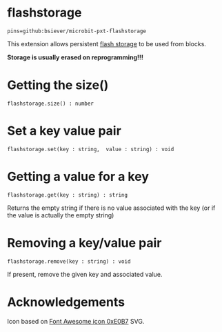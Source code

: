 # flashstorage

```package
pins=github:bsiever/microbit-pxt-flashstorage
```

This extension allows persistent [flash storage](https://lancaster-university.github.io/microbit-docs/ubit/storage/) to be used from blocks.

**Storage is usually erased on reprogramming!!!**

# Getting the size() 

```sig
flashstorage.size() : number
```

# Set a key value pair

```sig
flashstorage.set(key : string,  value : string) : void
```

# Getting a value for a key

```sig
flashstorage.get(key : string) : string
```

Returns the empty string if there is no value associated with the key (or if the value is actually the empty string)

# Removing a key/value pair

```sig
flashstorage.remove(key : string) : void
```

If present, remove the given key and associated value.

# Acknowledgements 


Icon based on [Font Awesome icon 0xE0B7](https://fontawesome.com/icons/bolt-lightning?f=classic&s=solid) SVG.

<script src="https://makecode.com/gh-pages-embed.js"></script>
<script>makeCodeRender("{{ site.makecode.home_url }}", "{{ site.github.owner_name }}/{{ site.github.repository_name }}");</script>
